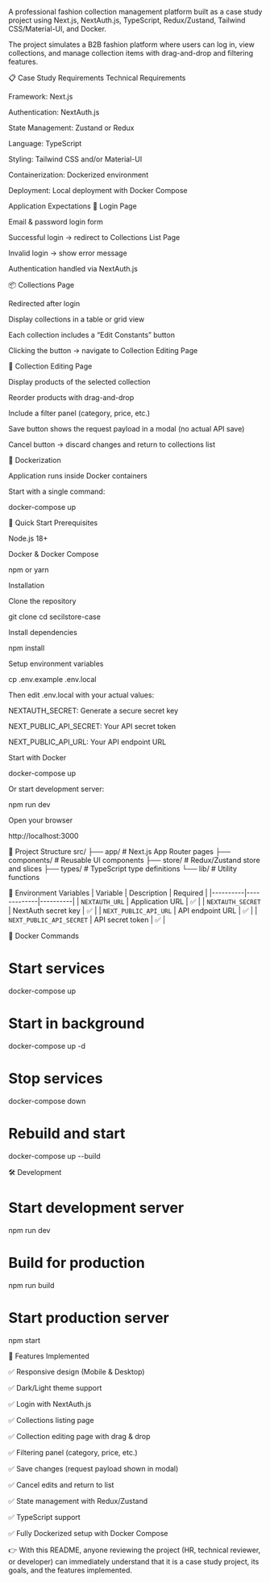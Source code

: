 A professional fashion collection management platform built as a case study project using Next.js, NextAuth.js, TypeScript, Redux/Zustand, Tailwind CSS/Material-UI, and Docker.

The project simulates a B2B fashion platform where users can log in, view collections, and manage collection items with drag-and-drop and filtering features.

📋 Case Study Requirements
Technical Requirements

Framework: Next.js

Authentication: NextAuth.js

State Management: Zustand or Redux

Language: TypeScript

Styling: Tailwind CSS and/or Material-UI

Containerization: Dockerized environment

Deployment: Local deployment with Docker Compose

Application Expectations
🔑 Login Page

Email & password login form

Successful login → redirect to Collections List Page

Invalid login → show error message

Authentication handled via NextAuth.js

📦 Collections Page

Redirected after login

Display collections in a table or grid view

Each collection includes a “Edit Constants” button

Clicking the button → navigate to Collection Editing Page

📝 Collection Editing Page

Display products of the selected collection

Reorder products with drag-and-drop

Include a filter panel (category, price, etc.)

Save button shows the request payload in a modal (no actual API save)

Cancel button → discard changes and return to collections list

🐳 Dockerization

Application runs inside Docker containers

Start with a single command:

docker-compose up

🚀 Quick Start
Prerequisites

Node.js 18+

Docker & Docker Compose

npm or yarn

Installation

Clone the repository

git clone <repository-url>
cd secilstore-case


Install dependencies

npm install


Setup environment variables

cp .env.example .env.local


Then edit .env.local with your actual values:

NEXTAUTH_SECRET: Generate a secure secret key

NEXT_PUBLIC_API_SECRET: Your API secret token

NEXT_PUBLIC_API_URL: Your API endpoint URL

Start with Docker

docker-compose up


Or start development server:

npm run dev


Open your browser

http://localhost:3000

📁 Project Structure
src/
├── app/                 # Next.js App Router pages
├── components/          # Reusable UI components
├── store/               # Redux/Zustand store and slices
├── types/               # TypeScript type definitions
└── lib/                 # Utility functions

🔧 Environment Variables
| Variable | Description | Required |
|----------|-------------|----------|
| `NEXTAUTH_URL` | Application URL | ✅ |
| `NEXTAUTH_SECRET` | NextAuth secret key | ✅ |
| `NEXT_PUBLIC_API_URL` | API endpoint URL | ✅ |
| `NEXT_PUBLIC_API_SECRET` | API secret token | ✅ |

🐳 Docker Commands
# Start services
docker-compose up

# Start in background
docker-compose up -d

# Stop services
docker-compose down

# Rebuild and start
docker-compose up --build

🛠️ Development
# Start development server
npm run dev

# Build for production
npm run build

# Start production server
npm start

📱 Features Implemented

✅ Responsive design (Mobile & Desktop)

✅ Dark/Light theme support

✅ Login with NextAuth.js

✅ Collections listing page

✅ Collection editing page with drag & drop

✅ Filtering panel (category, price, etc.)

✅ Save changes (request payload shown in modal)

✅ Cancel edits and return to list

✅ State management with Redux/Zustand

✅ TypeScript support

✅ Fully Dockerized setup with Docker Compose

👉 With this README, anyone reviewing the project (HR, technical reviewer, or developer) can immediately understand that it is a case study project, its goals, and the features implemented.
